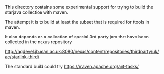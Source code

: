 This directory contains some experimental support for trying to build the starjava collection with maven. 

The attempt it is to build at least the subset that is required for ttools in maven.

It also depends on a collection of special 3rd party jars that have been collected in the nexus repository

http://agdevel.jb.man.ac.uk:8080/nexus/content/repositories/thirdparty/uk/ac/starlink-third/


The standard build could try <https://maven.apache.org/ant-tasks/>

